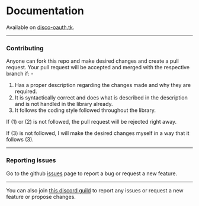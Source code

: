 # Documentation
Available on [disco-oauth.tk](https://disco-oauth.tk).

---

### Contributing

Anyone can fork this repo and make desired changes and create a pull request. Your pull request will be accepted and merged with the respective branch if: -
1. Has a proper description regarding the changes made and why they are required.
2. It is syntactically correct and does what is described in the description and is not handled in the library already.
3. It follows the coding style followed throughout the library.

If (1) or (2) is not followed, the pull request will be rejected right away.

If (3) is not followed, I will make the desired changes myself in a way that it follows (3).

---

### Reporting issues

Go to the github [issues](https://github.com/TheDrone7/disco-oauth/issues) page to report a bug or request a new feature.

---
You can also join [this discord guild](https://discord.gg/4mmeuEV) to report any issues or request a new feature or propose changes.